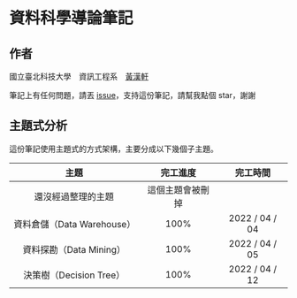 # 資料科學導論筆記



## 作者

國立臺北科技大學　資訊工程系　[黃漢軒](https://ntut-xuan.github.io)

筆記上有任何問題，請丟 [issue](https://github.com/ntut-xuan/DataScienceNote/issues)，支持這份筆記，請幫我點個 star，謝謝



## 主題式分析

這份筆記使用主題式的方式架構，主要分成以下幾個子主題。



|            主題            |     完工進度     |    完工時間    |
| :------------------------: | :--------------: | :------------: |
|     還沒經過整理的主題     | 這個主題會被刪掉 |                |
| 資料倉儲（Data Warehouse） |       100%       | 2022 / 04 / 04 |
|  資料探勘（Data Mining）   |       100%       | 2022 / 04 / 05 |
|  決策樹（Decision Tree）   |       100%       | 2022 / 04 / 12 |

